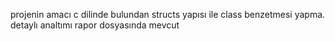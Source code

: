projenin amacı c dilinde bulundan structs yapısı ile class benzetmesi yapma. detaylı analtımı rapor dosyasında mevcut 
